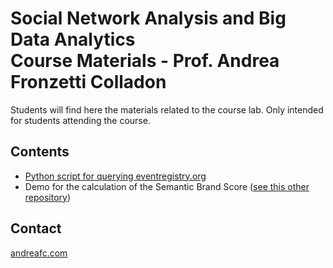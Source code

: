 # Social Network Analysis and Big Data Analytics<br/>Course Materials - Prof. Andrea Fronzetti Colladon
Students will find here the materials related to the course lab. Only intended for students attending the course.

## Contents
- [Python script for querying eventregistry.org](EventRegistryAPI.ipynb)
- Demo for the calculation of the Semantic Brand Score ([see this other repository](https://github.com/iandreafc/semanticbrandscore-demo))

## Contact
[andreafc.com](https://andreafc.com)
